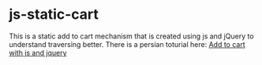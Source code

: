 # js-static-cart
This is a static add to cart mechanism that is created using js and jQuery to understand traversing better. There is a persian toturial here: [Add to cart with js and jquery](https://aparat.com/v/CIYdU)